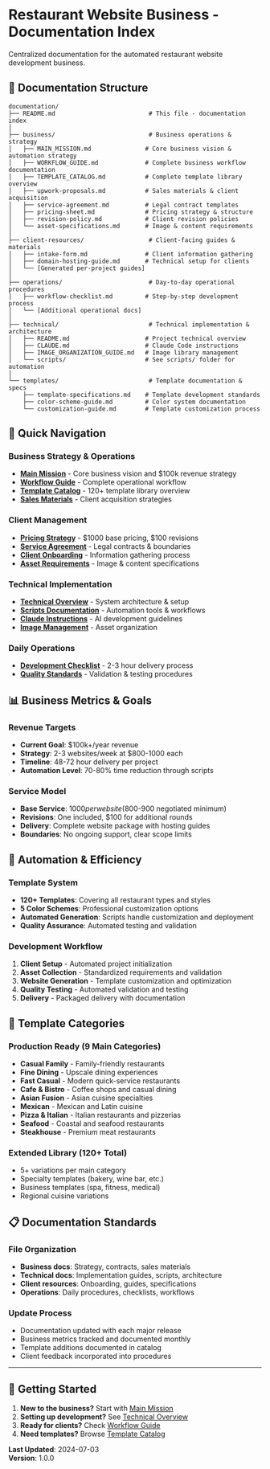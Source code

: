 # Restaurant Website Business - Documentation Index

Centralized documentation for the automated restaurant website development business.

## 📁 Documentation Structure

```
documentation/
├── README.md                          # This file - documentation index
│
├── business/                          # Business operations & strategy
│   ├── MAIN_MISSION.md               # Core business vision & automation strategy
│   ├── WORKFLOW_GUIDE.md             # Complete business workflow documentation
│   ├── TEMPLATE_CATALOG.md           # Complete template library overview
│   ├── upwork-proposals.md           # Sales materials & client acquisition
│   ├── service-agreement.md          # Legal contract templates
│   ├── pricing-sheet.md              # Pricing strategy & structure
│   ├── revision-policy.md            # Client revision policies
│   └── asset-specifications.md       # Image & content requirements
│
├── client-resources/                  # Client-facing guides & materials
│   ├── intake-form.md                # Client information gathering
│   ├── domain-hosting-guide.md       # Technical setup for clients
│   └── [Generated per-project guides]
│
├── operations/                        # Day-to-day operational procedures
│   ├── workflow-checklist.md         # Step-by-step development process
│   └── [Additional operational docs]
│
├── technical/                         # Technical implementation & architecture
│   ├── README.md                     # Project technical overview
│   ├── CLAUDE.md                     # Claude Code instructions
│   ├── IMAGE_ORGANIZATION_GUIDE.md   # Image library management
│   └── scripts/                      # See scripts/ folder for automation
│
└── templates/                         # Template documentation & specs
    ├── template-specifications.md    # Template development standards
    ├── color-scheme-guide.md         # Color system documentation
    └── customization-guide.md        # Template customization process
```

## 🎯 Quick Navigation

### Business Strategy & Operations
- **[Main Mission](business/MAIN_MISSION.md)** - Core business vision and $100k revenue strategy
- **[Workflow Guide](business/WORKFLOW_GUIDE.md)** - Complete operational workflow
- **[Template Catalog](business/TEMPLATE_CATALOG.md)** - 120+ template library overview
- **[Sales Materials](business/upwork-proposals.md)** - Client acquisition strategies

### Client Management
- **[Pricing Strategy](business/pricing-sheet.md)** - $1000 base pricing, $100 revisions
- **[Service Agreement](business/service-agreement.md)** - Legal contracts & boundaries
- **[Client Onboarding](client-resources/intake-form.md)** - Information gathering process
- **[Asset Requirements](business/asset-specifications.md)** - Image & content specifications

### Technical Implementation
- **[Technical Overview](technical/README.md)** - System architecture & setup
- **[Scripts Documentation](../scripts/README.md)** - Automation tools & workflows
- **[Claude Instructions](technical/CLAUDE.md)** - AI development guidelines
- **[Image Management](technical/IMAGE_ORGANIZATION_GUIDE.md)** - Asset organization

### Daily Operations
- **[Development Checklist](operations/workflow-checklist.md)** - 2-3 hour delivery process
- **[Quality Standards](../scripts/core-workflow/README.md)** - Validation & testing procedures

## 📊 Business Metrics & Goals

### Revenue Targets
- **Current Goal**: $100k+/year revenue
- **Strategy**: 2-3 websites/week at $800-1000 each
- **Timeline**: 48-72 hour delivery per project
- **Automation Level**: 70-80% time reduction through scripts

### Service Model
- **Base Service**: $1000 per website ($800-900 negotiated minimum)
- **Revisions**: One included, $100 for additional rounds
- **Delivery**: Complete website package with hosting guides
- **Boundaries**: No ongoing support, clear scope limits

## 🔧 Automation & Efficiency

### Template System
- **120+ Templates**: Covering all restaurant types and styles
- **5 Color Schemes**: Professional customization options
- **Automated Generation**: Scripts handle customization and deployment
- **Quality Assurance**: Automated testing and validation

### Development Workflow
1. **Client Setup** - Automated project initialization
2. **Asset Collection** - Standardized requirements and validation
3. **Website Generation** - Template customization and optimization
4. **Quality Testing** - Automated validation and testing
5. **Delivery** - Packaged delivery with documentation

## 🎨 Template Categories

### Production Ready (9 Main Categories)
- **Casual Family** - Family-friendly restaurants
- **Fine Dining** - Upscale dining experiences
- **Fast Casual** - Modern quick-service restaurants
- **Cafe & Bistro** - Coffee shops and casual dining
- **Asian Fusion** - Asian cuisine specialties
- **Mexican** - Mexican and Latin cuisine
- **Pizza & Italian** - Italian restaurants and pizzerias
- **Seafood** - Coastal and seafood restaurants
- **Steakhouse** - Premium meat restaurants

### Extended Library (120+ Total)
- 5+ variations per main category
- Specialty templates (bakery, wine bar, etc.)
- Business templates (spa, fitness, medical)
- Regional cuisine variations

## 📋 Documentation Standards

### File Organization
- **Business docs**: Strategy, contracts, sales materials
- **Technical docs**: Implementation guides, scripts, architecture
- **Client resources**: Onboarding, guides, specifications
- **Operations**: Daily procedures, checklists, workflows

### Update Process
- Documentation updated with each major release
- Business metrics tracked and documented monthly
- Template additions documented in catalog
- Client feedback incorporated into procedures

---

## 🚀 Getting Started

1. **New to the business?** Start with [Main Mission](business/MAIN_MISSION.md)
2. **Setting up development?** See [Technical Overview](technical/README.md)
3. **Ready for clients?** Check [Workflow Guide](business/WORKFLOW_GUIDE.md)
4. **Need templates?** Browse [Template Catalog](business/TEMPLATE_CATALOG.md)

**Last Updated**: 2024-07-03  
**Version**: 1.0.0